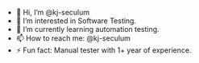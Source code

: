 - 👋 Hi, I’m @kj-seculum
- 👀 I’m interested in Software Testing.
- 🌱 I’m currently learning automation testing.
- 📫 How to reach me: @kj-seculum
- ⚡ Fun fact: Manual tester with 1+ year of experience.

<!---
kj-seculum/kj-seculum is a ✨ special ✨ repository because its `README.md` (this file) appears on your GitHub profile.
You can click the Preview link to take a look at your changes.
--->
